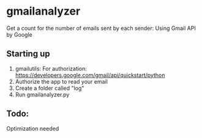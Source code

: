 # gmailanalyzer

Get a count for the number of emails sent by each sender: Using Gmail API by Google

## Starting up
1. gmailutils: For authorization: https://developers.google.com/gmail/api/quickstart/python
2. Authorize the app to read your email
3. Create a folder called "log"
4. Run gmailanalyzer.py

## Todo:
Optimization needed
